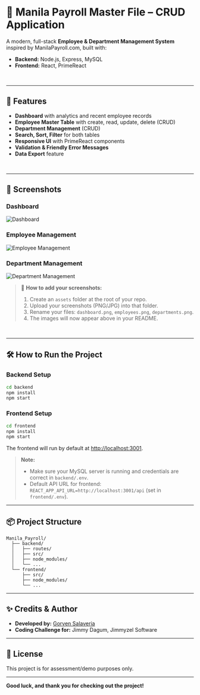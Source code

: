 # 🎉 **Manila Payroll Master File – CRUD Application**

A modern, full-stack **Employee & Department Management System** inspired by ManilaPayroll.com, built with:

* **Backend:** Node.js, Express, MySQL
* **Frontend:** React, PrimeReact

<br />

---

## 🌈 **Features**

* **Dashboard** with analytics and recent employee records
* **Employee Master Table** with create, read, update, delete (CRUD)
* **Department Management** (CRUD)
* **Search, Sort, Filter** for both tables
* **Responsive UI** with PrimeReact components
* **Validation & Friendly Error Messages**
* **Data Export** feature

<br />

---

## 🚀 **Screenshots**

### **Dashboard**

![Dashboard](./assets/dashboard.png)

### **Employee Management**

![Employee Management](./assets/employees.png)

### **Department Management**

![Department Management](./assets/departments.png)

> 📸 **How to add your screenshots:**
>
> 1. Create an `assets` folder at the root of your repo.
> 2. Upload your screenshots (PNG/JPG) into that folder.
> 3. Rename your files: `dashboard.png`, `employees.png`, `departments.png`.
> 4. The images will now appear above in your README.

<br />

---

## 🛠 **How to Run the Project**

### **Backend Setup**

```bash
cd backend
npm install
npm start
```

### **Frontend Setup**

```bash
cd frontend
npm install
npm start
```

The frontend will run by default at [http://localhost:3001](http://localhost:3001).

> **Note:**
>
> * Make sure your MySQL server is running and credentials are correct in `backend/.env`.
> * Default API URL for frontend: `REACT_APP_API_URL=http://localhost:3001/api` (set in `frontend/.env`).

---

## 📦 **Project Structure**

```
Manila_Payroll/
  ├── backend/
  │   ├── routes/
  │   ├── src/
  │   ├── node_modules/
  │   └── ...
  └── frontend/
      ├── src/
      ├── node_modules/
      └── ...
```

---

## ✨ **Credits & Author**

* **Developed by:** [Gorven Salaveria](https://github.com/gorvensalaveria)
* **Coding Challenge for:** Jimmy Dagum, Jimmyzel Software

---

## 📄 **License**

This project is for assessment/demo purposes only.

---

**Good luck, and thank you for checking out the project!**
